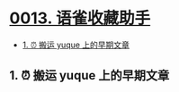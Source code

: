 # [0013. 语雀收藏助手](https://github.com/Tdahuyou/pc/tree/main/0013.%20%E8%AF%AD%E9%9B%80%E6%94%B6%E8%97%8F%E5%8A%A9%E6%89%8B)

<!-- region:toc -->
- [1. ⏰ 搬运 yuque 上的早期文章](#1--搬运-yuque-上的早期文章)
<!-- endregion:toc -->

## 1. ⏰ 搬运 yuque 上的早期文章
